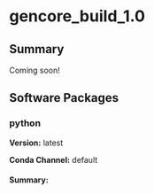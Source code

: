 # gencore_build_1.0
## Summary

Coming soon!

## Software Packages

### python
**Version:** latest

**Conda Channel:** default

#### Summary:




